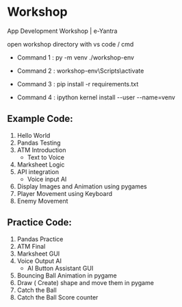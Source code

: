 # Workshop
App Development Workshop | e-Yantra

open workshop directory with vs code / cmd
* Command 1 : py -m venv ./workshop-env

* Command 2 : workshop-env\Scripts\activate 

* Command 3 : pip install -r requirements.txt
  
* Command 4 : ipython kernel install --user --name=venv

## Example Code:
1. Hello World
2. Pandas Testing
3. ATM Introduction
   * Text to Voice
4. Marksheet Logic
5. API integration
   * Voice input AI
6. Display Images and Animation using pygames
7. Player Movement using Keyboard
8. Enemy Movement

## Practice Code:
1. Pandas Practice
2. ATM Final
3. Marksheet GUI
4. Voice Output AI
   * AI Button Assistant GUI	
5. Bouncing Ball Animation in pygame
6. Draw ( Create) shape and move them in pygame
7. Catch the Ball
8. Catch the Ball Score counter


